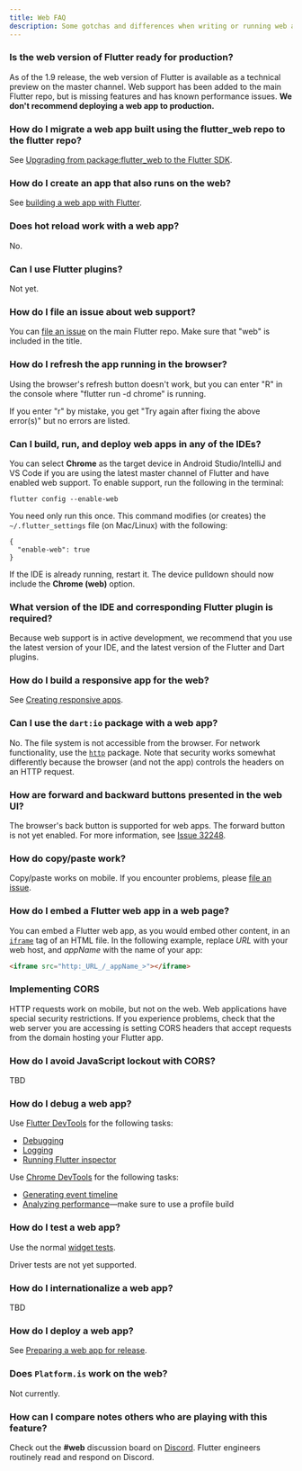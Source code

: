 ```yaml
---
title: Web FAQ
description: Some gotchas and differences when writing or running web apps in Flutter.
---
```


### Is the web version of Flutter ready for production?

As of the 1.9 release, the web version of Flutter
is available as a technical preview on the master channel.
Web support has been added to the main Flutter repo,
but is missing features and has known performance issues.
**We don't recommend deploying a web app to production.**

### How do I migrate a web app built using the flutter_web repo to the flutter repo?

See [Upgrading from package:flutter_web
to the Flutter SDK][].

### How do I create an app that also runs on the web?

See [building a web app with
Flutter](/docs/get-started/web).

### Does hot reload work with a web app?

No.

### Can I use Flutter plugins?

Not yet.

### How do I file an issue about web support?

You can [file an issue](https://goo.gle/flutter_web_issue)
on the main Flutter repo. Make sure that "web" is
included in the title.

### How do I refresh the app running in the browser?

Using the browser's refresh button doesn't work,
but you can enter "R" in the console where
"flutter run -d chrome" is running.

If you enter "r" by mistake, you get
"Try again after fixing the above error(s)"
but no errors are listed.

### Can I build, run, and deploy web apps in any of the IDEs?

You can select **Chrome** as the target device in
Android Studio/IntelliJ and VS Code if you are using the
latest master channel of Flutter and have enabled web support.
To enable support, run the following in the terminal:

```terminal
flutter config --enable-web
```

You need only run this once.
This command modifies (or creates) the
`~/.flutter_settings` file (on Mac/Linux)
with the following:

```shell
{
  "enable-web": true
}
```

If the IDE is already running, restart it.
The device pulldown should now include the **Chrome (web)**
option.

### What version of the IDE and corresponding Flutter plugin is required?

Because web support is in active development,
we recommend that you use the latest version of
your IDE, and the latest version of the Flutter
and Dart plugins.

### How do I build a responsive app for the web?

See [Creating responsive
apps](/docs/development/ui/layout/responsive).

### Can I use the `dart:io` package with a web app?

No. The file system is not accessible from the browser.
For network functionality, use the [`http`][]
package. Note that security works somewhat
differently because the browser (and not the app)
controls the headers on an HTTP request.

### How are forward and backward buttons presented in the web UI?

The browser's back button is supported for web apps.
The forward button is not yet enabled.
For more information, see [Issue 32248][].

### How do copy/paste work?

Copy/paste works on mobile. If you encounter problems,
please [file an issue][].

### How do I embed a Flutter web app in a web page?

You can embed a Flutter web app,
as you would embed other content,
in an [`iframe`][] tag of an HTML file.
In the following example, replace _URL_
with your web host, and _appName_
with the name of your app:

```html
<iframe src="http:_URL_/_appName_>"></iframe>
```

### Implementing CORS

HTTP requests work on mobile, but not on the web.
Web applications have special security restrictions.
If you experience problems,
check that the web server you are accessing is setting
CORS headers that accept requests from the domain
hosting your Flutter app.

### How do I avoid JavaScript lockout with CORS?

TBD

### How do I debug a web app?

Use [Flutter DevTools][] for the following tasks:

* [Debugging][]
* [Logging][]
* [Running Flutter inspector][]

Use [Chrome DevTools][] for the following tasks:

* [Generating event timeline][]
* [Analyzing performance][]&mdash;make sure to use a
  profile build

### How do I test a web app?

Use the normal [widget tests][].

Driver tests are not yet supported.

### How do I internationalize a web app?

TBD

### How do I deploy a web app?

See [Preparing a web app for
release](/docs/deployment/web).

### Does `Platform.is` work on the web?

Not currently. 

### How can I compare notes others who are playing with this feature?

Check out the **#web** discussion board on [Discord][].
Flutter engineers routinely read and respond on Discord.



[Analyzing performance]: https://developers.google.com/web/tools/chrome-devtools/evaluate-performance
[Chrome DevTools]: https://developers.google.com/web/tools/chrome-devtools
[Debugging]: /docs/development/tools/devtools/debugger
[Discord]: https://discord.gg/N7Yshp4
[file an issue]: https://goo.gle/flutter_web_issue
[Flutter DevTools]: /docs/development/tools/devtools/overview
[Generating event timeline]: https://developers.google.com/web/tools/chrome-devtools/evaluate-performance/performance-reference
[`http`]: https://pub.dev/packages/http
[`iframe`]: https://html.com/tags/iframe/
[Issue 32248]: {{site.github}}/flutter/flutter/issues/32248
[Logging]: /docs/development/tools/devtools/logging
[Running Flutter inspector]: /docs/development/tools/devtools/inspector
[Upgrading from package:flutter_web to the Flutter SDK]: https://github.com/flutter/flutter/wiki/Upgrading-from-package:flutter_web-to-the-Flutter-SDK
[widget tests]: /docs/testing#widget-tests
